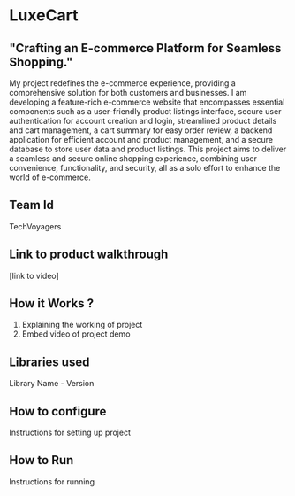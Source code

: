 
# LuxeCart
## "Crafting an E-commerce Platform for Seamless Shopping."
My project redefines the e-commerce experience, providing a comprehensive solution for both customers and businesses. I am developing a feature-rich e-commerce website that encompasses essential components such as a user-friendly product listings interface, secure user authentication for account creation and login, streamlined product details and cart management, a cart summary for easy order review, a backend application for efficient account and product management, and a secure database to store user data and product listings. This project aims to deliver a seamless and secure online shopping experience, combining user convenience, functionality, and security, all as a solo effort to enhance the world of e-commerce.
## Team Id
TechVoyagers
## Link to product walkthrough
[link to video]
## How it Works ?
1. Explaining the working of project
2. Embed video of project demo
## Libraries used
Library Name - Version
## How to configure
Instructions for setting up project
## How to Run
Instructions for running
